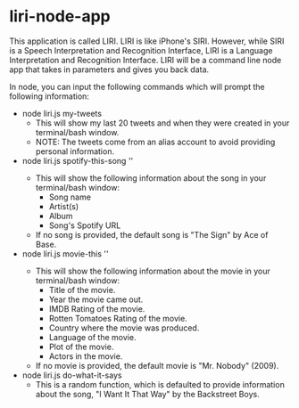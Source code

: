 # liri-node-app

This application is called LIRI. LIRI is like iPhone's SIRI. However, while SIRI is a Speech Interpretation and Recognition Interface, LIRI is a Language Interpretation and Recognition Interface. LIRI will be a command line node app that takes in parameters and gives you back data.

In node, you can input the following commands which will prompt the following information:

- node liri.js my-tweets
  - This will show my last 20 tweets and when they were created in your terminal/bash window.
  - NOTE: The tweets come from an alias account to avoid providing personal information.
- node liri.js spotify-this-song '<song name here>'
  - This will show the following information about the song in your terminal/bash window:
    - Song name
    - Artist(s)
    - Album
    - Song's Spotify URL
  - If no song is provided, the default song is "The Sign" by Ace of Base.
- node liri.js movie-this '<movie name here>'
  - This will show the following information about the movie in your terminal/bash window:
    - Title of the movie.
    - Year the movie came out.
    - IMDB Rating of the movie.
    - Rotten Tomatoes Rating of the movie.
    - Country where the movie was produced.
    - Language of the movie.
    - Plot of the movie.
    - Actors in the movie.
  - If no movie is provided, the default movie is "Mr. Nobody" (2009).
- node liri.js do-what-it-says
  - This is a random function, which is defaulted to provide information about the song, "I Want It That Way" by the Backstreet Boys.
